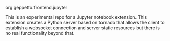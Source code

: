 org.geppetto.frontend.jupyter

This is an experimental repo for a Jupyter notebook extension. This extension creates a Python server based on tornado that allows the client to establish a websocket connection and server static resources but there is no real functionality beyond that.
